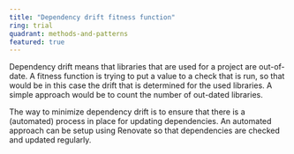 ```yaml
---
title: "Dependency drift fitness function"
ring: trial
quadrant: methods-and-patterns
featured: true
---
```


Dependency drift means that libraries that are used for a project are out-of-date. A fitness
function is trying to put a value to a check that is run, so that would be in this case the drift
that is determined for the used libraries. A simple approach would be to count the number of
out-dated libraries.

The way to minimize dependency drift is to ensure that there is a (automated) process in place for
updating dependencies. An automated approach can be setup using Renovate so that dependencies are
checked and updated regularly.